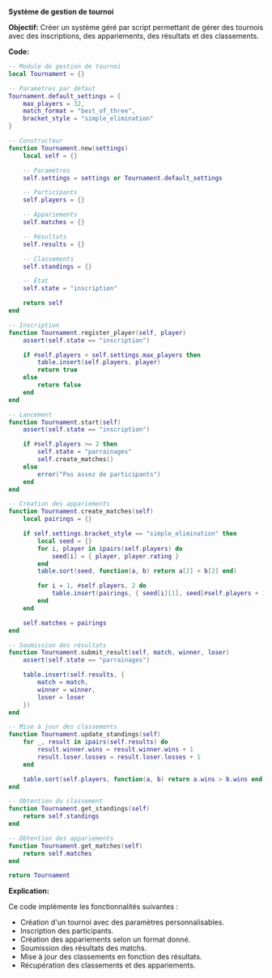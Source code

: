**Système de gestion de tournoi**

**Objectif:**
Créer un système géré par script permettant de gérer des tournois avec des inscriptions, des appariements, des résultats et des classements.

**Code:**

```lua
-- Module de gestion de tournoi
local Tournament = {}

-- Paramètres par défaut
Tournament.default_settings = {
    max_players = 32,
    match_format = "best_of_three",
    bracket_style = "simple_elimination"
}

-- Constructeur
function Tournament.new(settings)
    local self = {}

    -- Paramètres
    self.settings = settings or Tournament.default_settings

    -- Participants
    self.players = {}

    -- Appariements
    self.matches = {}

    -- Résultats
    self.results = {}

    -- Classements
    self.standings = {}

    -- État
    self.state = "inscription"

    return self
end

-- Inscription
function Tournament.register_player(self, player)
    assert(self.state == "inscription")

    if #self.players < self.settings.max_players then
        table.insert(self.players, player)
        return true
    else
        return false
    end
end

-- Lancement
function Tournament.start(self)
    assert(self.state == "inscription")

    if #self.players >= 2 then
        self.state = "parrainages"
        self.create_matches()
    else
        error("Pas assez de participants")
    end
end

-- Création des appariements
function Tournament.create_matches(self)
    local pairings = {}

    if self.settings.bracket_style == "simple_elimination" then
        local seed = {}
        for i, player in ipairs(self.players) do
            seed[i] = { player, player.rating }
        end
        table.sort(seed, function(a, b) return a[2] < b[2] end)

        for i = 1, #self.players, 2 do
            table.insert(pairings, { seed[i][1], seed[#self.players + 1 - i][1] })
        end
    end

    self.matches = pairings
end

-- Soumission des résultats
function Tournament.submit_result(self, match, winner, loser)
    assert(self.state == "parrainages")

    table.insert(self.results, {
        match = match,
        winner = winner,
        loser = loser
    })
end

-- Mise à jour des classements
function Tournament.update_standings(self)
    for _, result in ipairs(self.results) do
        result.winner.wins = result.winner.wins + 1
        result.loser.losses = result.loser.losses + 1
    end

    table.sort(self.players, function(a, b) return a.wins > b.wins end)
end

-- Obtention du classement
function Tournament.get_standings(self)
    return self.standings
end

-- Obtention des appariements
function Tournament.get_matches(self)
    return self.matches
end

return Tournament
```

**Explication:**

Ce code implémente les fonctionnalités suivantes :

* Création d'un tournoi avec des paramètres personnalisables.
* Inscription des participants.
* Création des appariements selon un format donné.
* Soumission des résultats des matchs.
* Mise à jour des classements en fonction des résultats.
* Récupération des classements et des appariements.